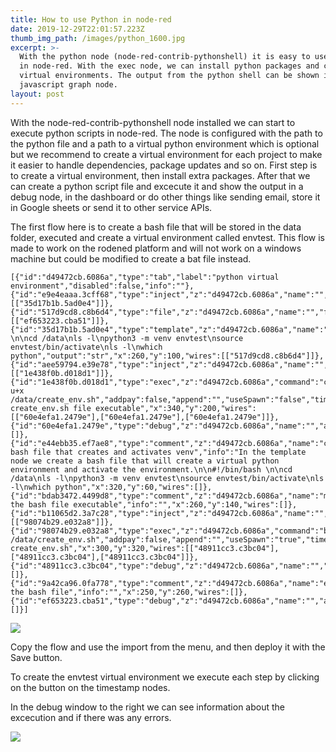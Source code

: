```yaml
---
title: How to use Python in node-red
date: 2019-12-29T22:01:57.223Z
thumb_img_path: /images/python_1600.jpg
excerpt: >-
  With the python node (node-red-contrib-pythonshell) it is easy to use python
  in node-red. With the exec node, we can install python packages and create
  virtual environments. The output from the python shell can be shown in the
  javascript graph node.
layout: post
---
```

With the node-red-contrib-pythonshell node installed we can start to execute python scripts in node-red. The node is configured with the path to the python file and a path to a virtual python environment which is optional but we recommend to create a virtual environment for each project to make it easier to handle dependencies, package updates and so on. First step is to create a virtual environment, then install extra packages. After that we can create a python script file and excecute it and show the output in a debug node, in the dashboard or do other things like sending email, store it in Google sheets or send it to other service APIs.

The first flow here is to create a bash file that will be stored in the data folder, executed and create a virtual environment called envtest. This flow is made to work on the rodened platform and will not work on a windows machine but could be modified to create a bat file instead. 

```
[{"id":"d49472cb.6086a","type":"tab","label":"python virtual environment","disabled":false,"info":""},{"id":"e9e4eaaa.3cff68","type":"inject","z":"d49472cb.6086a","name":"","topic":"","payload":"","payloadType":"date","repeat":"","crontab":"","once":false,"onceDelay":0.1,"x":100,"y":100,"wires":[["35d17b1b.5ad0e4"]]},{"id":"517d9cd8.c8b6d4","type":"file","z":"d49472cb.6086a","name":"","filename":"/data/create_env.sh","appendNewline":true,"createDir":false,"overwriteFile":"true","encoding":"none","x":430,"y":100,"wires":[["ef653223.cba51"]]},{"id":"35d17b1b.5ad0e4","type":"template","z":"d49472cb.6086a","name":"","field":"payload","fieldType":"msg","format":"python","syntax":"plain","template":"#!/bin/bash \n\ncd /data\nls -l\npython3 -m venv envtest\nsource envtest/bin/activate\nls -l\nwhich python","output":"str","x":260,"y":100,"wires":[["517d9cd8.c8b6d4"]]},{"id":"aee59794.e39e78","type":"inject","z":"d49472cb.6086a","name":"","topic":"","payload":"","payloadType":"date","repeat":"","crontab":"","once":false,"onceDelay":0.1,"x":100,"y":200,"wires":[["1e438f0b.d018d1"]]},{"id":"1e438f0b.d018d1","type":"exec","z":"d49472cb.6086a","command":"chmod u+x /data/create_env.sh","addpay":false,"append":"","useSpawn":"false","timer":"","oldrc":false,"name":"make create_env.sh file executable","x":340,"y":200,"wires":[["60e4efa1.2479e"],["60e4efa1.2479e"],["60e4efa1.2479e"]]},{"id":"60e4efa1.2479e","type":"debug","z":"d49472cb.6086a","name":"","active":true,"tosidebar":true,"console":false,"tostatus":false,"complete":"false","x":610,"y":200,"wires":[]},{"id":"e44ebb35.ef7ae8","type":"comment","z":"d49472cb.6086a","name":"create bash file that creates and activates venv","info":"In the template node we create a bash file that will create a virtual python environment and activate the environment.\n\n#!/bin/bash \n\ncd /data\nls -l\npython3 -m venv envtest\nsource envtest/bin/activate\nls -l\nwhich python","x":320,"y":60,"wires":[]},{"id":"bdab3472.4499d8","type":"comment","z":"d49472cb.6086a","name":"make the bash file executable","info":"","x":260,"y":140,"wires":[]},{"id":"b11065d2.3a7c28","type":"inject","z":"d49472cb.6086a","name":"","topic":"","payload":"","payloadType":"date","repeat":"","crontab":"","once":false,"onceDelay":0.1,"x":100,"y":320,"wires":[["98074b29.e032a8"]]},{"id":"98074b29.e032a8","type":"exec","z":"d49472cb.6086a","command":"bash /data/create_env.sh","addpay":false,"append":"","useSpawn":"true","timer":"","oldrc":false,"name":"execute create_env.sh","x":300,"y":320,"wires":[["48911cc3.c3bc04"],["48911cc3.c3bc04"],["48911cc3.c3bc04"]]},{"id":"48911cc3.c3bc04","type":"debug","z":"d49472cb.6086a","name":"","active":true,"tosidebar":true,"console":false,"tostatus":false,"complete":"false","x":610,"y":320,"wires":[]},{"id":"9a42ca96.0fa778","type":"comment","z":"d49472cb.6086a","name":"execute the bash file","info":"","x":250,"y":260,"wires":[]},{"id":"ef653223.cba51","type":"debug","z":"d49472cb.6086a","name":"","active":true,"tosidebar":true,"console":false,"tostatus":false,"complete":"false","x":610,"y":100,"wires":[]}]
```

![](/images/createpythonenv.png)

Copy the flow and use the import from the menu, and then deploy it with the Save button. 

To create the envtest virtual environment we execute each step by clicking on the button on the timestamp nodes. 

In the debug window to the right we can see information about the excecution and if there was any errors.

![](/images/createpythonenv_debug1.png)
